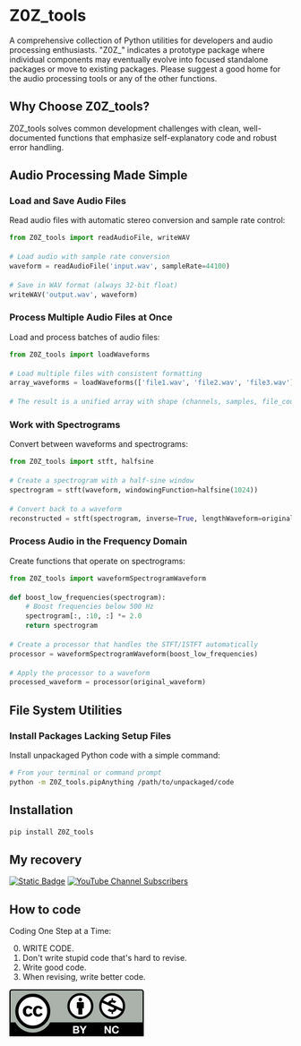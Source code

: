 # Z0Z_tools

A comprehensive collection of Python utilities for developers and audio processing enthusiasts. "Z0Z_" indicates a prototype package where individual components may eventually evolve into focused standalone packages or move to existing
packages. Please suggest a good home for the audio processing tools or any of the other functions.

## Why Choose Z0Z_tools?

Z0Z_tools solves common development challenges with clean, well-documented functions that emphasize self-explanatory code and robust error handling.

## Audio Processing Made Simple

### Load and Save Audio Files

Read audio files with automatic stereo conversion and sample rate control:

```python
from Z0Z_tools import readAudioFile, writeWAV

# Load audio with sample rate conversion
waveform = readAudioFile('input.wav', sampleRate=44100)

# Save in WAV format (always 32-bit float)
writeWAV('output.wav', waveform)
```

### Process Multiple Audio Files at Once

Load and process batches of audio files:

```python
from Z0Z_tools import loadWaveforms

# Load multiple files with consistent formatting
array_waveforms = loadWaveforms(['file1.wav', 'file2.wav', 'file3.wav'])

# The result is a unified array with shape (channels, samples, file_count)
```

### Work with Spectrograms

Convert between waveforms and spectrograms:

```python
from Z0Z_tools import stft, halfsine

# Create a spectrogram with a half-sine window
spectrogram = stft(waveform, windowingFunction=halfsine(1024))

# Convert back to a waveform
reconstructed = stft(spectrogram, inverse=True, lengthWaveform=original_length)
```

### Process Audio in the Frequency Domain

Create functions that operate on spectrograms:

```python
from Z0Z_tools import waveformSpectrogramWaveform

def boost_low_frequencies(spectrogram):
    # Boost frequencies below 500 Hz
    spectrogram[:, :10, :] *= 2.0
    return spectrogram

# Create a processor that handles the STFT/ISTFT automatically
processor = waveformSpectrogramWaveform(boost_low_frequencies)

# Apply the processor to a waveform
processed_waveform = processor(original_waveform)
```

## File System Utilities

### Install Packages Lacking Setup Files

Install unpackaged Python code with a simple command:

```bash
# From your terminal or command prompt
python -m Z0Z_tools.pipAnything /path/to/unpackaged/code
```

## Installation

```bash
pip install Z0Z_tools
```

## My recovery

[![Static Badge](https://img.shields.io/badge/2011_August-Homeless_since-blue?style=flat)](https://HunterThinks.com/support)
[![YouTube Channel Subscribers](https://img.shields.io/youtube/channel/subscribers/UC3Gx7kz61009NbhpRtPP7tw)](https://www.youtube.com/@HunterHogan)

## How to code

Coding One Step at a Time:

0. WRITE CODE.
1. Don't write stupid code that's hard to revise.
2. Write good code.
3. When revising, write better code.

[![CC-BY-NC-4.0](https://github.com/hunterhogan/Z0Z_tools/blob/main/CC-BY-NC-4.0.svg)](https://creativecommons.org/licenses/by-nc/4.0/)
